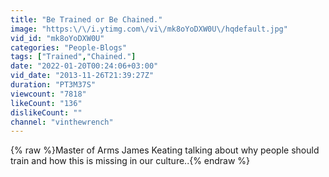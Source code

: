 ```yaml
---
title: "Be Trained or Be Chained."
image: "https:\/\/i.ytimg.com\/vi\/mk8oYoDXW0U\/hqdefault.jpg"
vid_id: "mk8oYoDXW0U"
categories: "People-Blogs"
tags: ["Trained","Chained."]
date: "2022-01-20T00:24:06+03:00"
vid_date: "2013-11-26T21:39:27Z"
duration: "PT3M37S"
viewcount: "7818"
likeCount: "136"
dislikeCount: ""
channel: "vinthewrench"
---
```

{% raw %}Master of Arms James Keating  talking about why people should train and how this is missing in our culture..{% endraw %}
